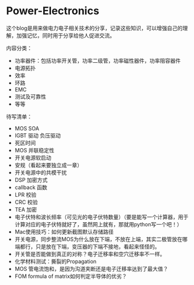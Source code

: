 # Power-Electronics

这个blog是用来做电力电子相关技术的分享，记录这些知识，可以增强自己的理解，加强记忆，同时用于分享给他人促进交流。

内容分类：

- 功率器件：包括功率开关管，功率二级管，功率磁性器件，功率阻容器件
- 电源拓扑
- 效率
- 环路
- EMC
- 测试及可靠性
- 等等

待写清单：

- MOS SOA
- IGBT 驱动 负压驱动
- 死区时间
- MOS 并联稳定性
- 开关电源软启动
- 安规（看起来要独立成一章）
- 开关电源中的共模干扰
- DSP 加密方式
- callback 函数
- LPR 校验
- CRC 校验
- TEA 加密
- 电子伏特和波长频率（可见光的电子伏特数量）（要是能写一个计算器，用于计算对应的电子伏特就好了，虽然网上就有，那就用python写一个吧！）
- Mac使用技巧：如何更新截图默认存储路径
- 开关电源，同步整流MOS为什么放在下端，不放在上端，其实二极管放在哪端都行，只是放在下端，变压器的下端不接地，看起来怪怪的。
- 开关管是否能做到真正的对称？电子迁移率和空穴迁移率不一样。
- 化学材料测试：撕裂的Propagation
- MOS 管电流饱和，是因为沟道夹断还是电子迁移率达到了最大值？
- FOM formula of matrix如何判定半导体的优劣？
